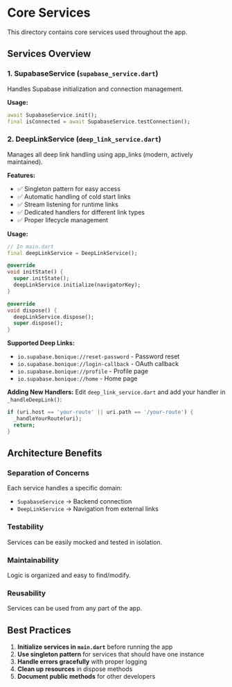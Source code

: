 # Core Services

This directory contains core services used throughout the app.

## Services Overview

### 1. SupabaseService (`supabase_service.dart`)

Handles Supabase initialization and connection management.

**Usage:**

```dart
await SupabaseService.init();
final isConnected = await SupabaseService.testConnection();
```

### 2. DeepLinkService (`deep_link_service.dart`)

Manages all deep link handling using app_links (modern, actively maintained).

**Features:**

- ✅ Singleton pattern for easy access
- ✅ Automatic handling of cold start links
- ✅ Stream listening for runtime links
- ✅ Dedicated handlers for different link types
- ✅ Proper lifecycle management

**Usage:**

```dart
// In main.dart
final deepLinkService = DeepLinkService();

@override
void initState() {
  super.initState();
  deepLinkService.initialize(navigatorKey);
}

@override
void dispose() {
  deepLinkService.dispose();
  super.dispose();
}
```

**Supported Deep Links:**

- `io.supabase.bonique://reset-password` - Password reset
- `io.supabase.bonique://login-callback` - OAuth callback
- `io.supabase.bonique://profile` - Profile page
- `io.supabase.bonique://home` - Home page

**Adding New Handlers:**
Edit `deep_link_service.dart` and add your handler in `_handleDeepLink()`:

```dart
if (uri.host == 'your-route' || uri.path == '/your-route') {
  _handleYourRoute(uri);
  return;
}
```

## Architecture Benefits

### Separation of Concerns

Each service handles a specific domain:

- `SupabaseService` → Backend connection
- `DeepLinkService` → Navigation from external links

### Testability

Services can be easily mocked and tested in isolation.

### Maintainability

Logic is organized and easy to find/modify.

### Reusability

Services can be used from any part of the app.

## Best Practices

1. **Initialize services in `main.dart`** before running the app
2. **Use singleton pattern** for services that should have one instance
3. **Handle errors gracefully** with proper logging
4. **Clean up resources** in dispose methods
5. **Document public methods** for other developers
